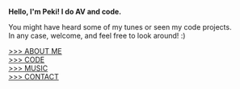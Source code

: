 **Hello, I'm Peki! I do AV and code.**

You might have heard some of my tunes or seen my code projects.<br>
In any case, welcome, and feel free to look around! :)

[>>> ABOUT ME](./txt/about.md)<br>
[>>> CODE](./txt/code.md)<br>
[>>> MUSIC](./txt/music.md)<br>
[>>> CONTACT](./txt/contact.md)
